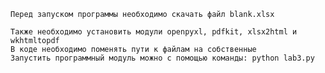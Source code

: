 ﻿	Перед запуском программы необходимо скачать файл blank.xlsx

	Также необходимо установить модули openpyxl, pdfkit, xlsx2html и wkhtmltopdf
	В коде необходимо поменять пути к файлам на собственные
	Запустить программный модуль можно с помощью команды: python lab3.py

